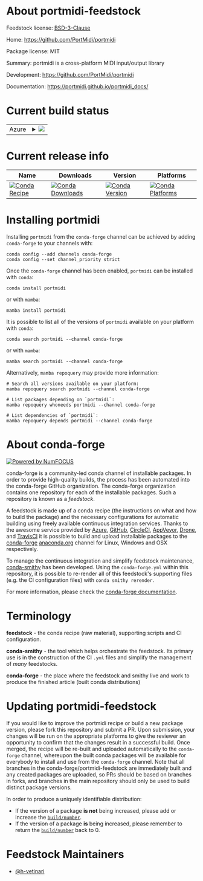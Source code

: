About portmidi-feedstock
========================

Feedstock license: [BSD-3-Clause](https://github.com/conda-forge/portmidi-feedstock/blob/main/LICENSE.txt)

Home: https://github.com/PortMidi/portmidi

Package license: MIT

Summary: portmidi is a cross-platform MIDI input/output library

Development: https://github.com/PortMidi/portmidi

Documentation: https://portmidi.github.io/portmidi_docs/

Current build status
====================


<table>
    
  <tr>
    <td>Azure</td>
    <td>
      <details>
        <summary>
          <a href="https://dev.azure.com/conda-forge/feedstock-builds/_build/latest?definitionId=18302&branchName=main">
            <img src="https://dev.azure.com/conda-forge/feedstock-builds/_apis/build/status/portmidi-feedstock?branchName=main">
          </a>
        </summary>
        <table>
          <thead><tr><th>Variant</th><th>Status</th></tr></thead>
          <tbody><tr>
              <td>linux_64</td>
              <td>
                <a href="https://dev.azure.com/conda-forge/feedstock-builds/_build/latest?definitionId=18302&branchName=main">
                  <img src="https://dev.azure.com/conda-forge/feedstock-builds/_apis/build/status/portmidi-feedstock?branchName=main&jobName=linux&configuration=linux%20linux_64_" alt="variant">
                </a>
              </td>
            </tr><tr>
              <td>linux_aarch64</td>
              <td>
                <a href="https://dev.azure.com/conda-forge/feedstock-builds/_build/latest?definitionId=18302&branchName=main">
                  <img src="https://dev.azure.com/conda-forge/feedstock-builds/_apis/build/status/portmidi-feedstock?branchName=main&jobName=linux&configuration=linux%20linux_aarch64_" alt="variant">
                </a>
              </td>
            </tr><tr>
              <td>linux_ppc64le</td>
              <td>
                <a href="https://dev.azure.com/conda-forge/feedstock-builds/_build/latest?definitionId=18302&branchName=main">
                  <img src="https://dev.azure.com/conda-forge/feedstock-builds/_apis/build/status/portmidi-feedstock?branchName=main&jobName=linux&configuration=linux%20linux_ppc64le_" alt="variant">
                </a>
              </td>
            </tr><tr>
              <td>osx_64</td>
              <td>
                <a href="https://dev.azure.com/conda-forge/feedstock-builds/_build/latest?definitionId=18302&branchName=main">
                  <img src="https://dev.azure.com/conda-forge/feedstock-builds/_apis/build/status/portmidi-feedstock?branchName=main&jobName=osx&configuration=osx%20osx_64_" alt="variant">
                </a>
              </td>
            </tr><tr>
              <td>osx_arm64</td>
              <td>
                <a href="https://dev.azure.com/conda-forge/feedstock-builds/_build/latest?definitionId=18302&branchName=main">
                  <img src="https://dev.azure.com/conda-forge/feedstock-builds/_apis/build/status/portmidi-feedstock?branchName=main&jobName=osx&configuration=osx%20osx_arm64_" alt="variant">
                </a>
              </td>
            </tr><tr>
              <td>win_64</td>
              <td>
                <a href="https://dev.azure.com/conda-forge/feedstock-builds/_build/latest?definitionId=18302&branchName=main">
                  <img src="https://dev.azure.com/conda-forge/feedstock-builds/_apis/build/status/portmidi-feedstock?branchName=main&jobName=win&configuration=win%20win_64_" alt="variant">
                </a>
              </td>
            </tr>
          </tbody>
        </table>
      </details>
    </td>
  </tr>
</table>

Current release info
====================

| Name | Downloads | Version | Platforms |
| --- | --- | --- | --- |
| [![Conda Recipe](https://img.shields.io/badge/recipe-portmidi-green.svg)](https://anaconda.org/conda-forge/portmidi) | [![Conda Downloads](https://img.shields.io/conda/dn/conda-forge/portmidi.svg)](https://anaconda.org/conda-forge/portmidi) | [![Conda Version](https://img.shields.io/conda/vn/conda-forge/portmidi.svg)](https://anaconda.org/conda-forge/portmidi) | [![Conda Platforms](https://img.shields.io/conda/pn/conda-forge/portmidi.svg)](https://anaconda.org/conda-forge/portmidi) |

Installing portmidi
===================

Installing `portmidi` from the `conda-forge` channel can be achieved by adding `conda-forge` to your channels with:

```
conda config --add channels conda-forge
conda config --set channel_priority strict
```

Once the `conda-forge` channel has been enabled, `portmidi` can be installed with `conda`:

```
conda install portmidi
```

or with `mamba`:

```
mamba install portmidi
```

It is possible to list all of the versions of `portmidi` available on your platform with `conda`:

```
conda search portmidi --channel conda-forge
```

or with `mamba`:

```
mamba search portmidi --channel conda-forge
```

Alternatively, `mamba repoquery` may provide more information:

```
# Search all versions available on your platform:
mamba repoquery search portmidi --channel conda-forge

# List packages depending on `portmidi`:
mamba repoquery whoneeds portmidi --channel conda-forge

# List dependencies of `portmidi`:
mamba repoquery depends portmidi --channel conda-forge
```


About conda-forge
=================

[![Powered by
NumFOCUS](https://img.shields.io/badge/powered%20by-NumFOCUS-orange.svg?style=flat&colorA=E1523D&colorB=007D8A)](https://numfocus.org)

conda-forge is a community-led conda channel of installable packages.
In order to provide high-quality builds, the process has been automated into the
conda-forge GitHub organization. The conda-forge organization contains one repository
for each of the installable packages. Such a repository is known as a *feedstock*.

A feedstock is made up of a conda recipe (the instructions on what and how to build
the package) and the necessary configurations for automatic building using freely
available continuous integration services. Thanks to the awesome service provided by
[Azure](https://azure.microsoft.com/en-us/services/devops/), [GitHub](https://github.com/),
[CircleCI](https://circleci.com/), [AppVeyor](https://www.appveyor.com/),
[Drone](https://cloud.drone.io/welcome), and [TravisCI](https://travis-ci.com/)
it is possible to build and upload installable packages to the
[conda-forge](https://anaconda.org/conda-forge) [anaconda.org](https://anaconda.org/)
channel for Linux, Windows and OSX respectively.

To manage the continuous integration and simplify feedstock maintenance,
[conda-smithy](https://github.com/conda-forge/conda-smithy) has been developed.
Using the ``conda-forge.yml`` within this repository, it is possible to re-render all of
this feedstock's supporting files (e.g. the CI configuration files) with ``conda smithy rerender``.

For more information, please check the [conda-forge documentation](https://conda-forge.org/docs/).

Terminology
===========

**feedstock** - the conda recipe (raw material), supporting scripts and CI configuration.

**conda-smithy** - the tool which helps orchestrate the feedstock.
                   Its primary use is in the construction of the CI ``.yml`` files
                   and simplify the management of *many* feedstocks.

**conda-forge** - the place where the feedstock and smithy live and work to
                  produce the finished article (built conda distributions)


Updating portmidi-feedstock
===========================

If you would like to improve the portmidi recipe or build a new
package version, please fork this repository and submit a PR. Upon submission,
your changes will be run on the appropriate platforms to give the reviewer an
opportunity to confirm that the changes result in a successful build. Once
merged, the recipe will be re-built and uploaded automatically to the
`conda-forge` channel, whereupon the built conda packages will be available for
everybody to install and use from the `conda-forge` channel.
Note that all branches in the conda-forge/portmidi-feedstock are
immediately built and any created packages are uploaded, so PRs should be based
on branches in forks, and branches in the main repository should only be used to
build distinct package versions.

In order to produce a uniquely identifiable distribution:
 * If the version of a package **is not** being increased, please add or increase
   the [``build/number``](https://docs.conda.io/projects/conda-build/en/latest/resources/define-metadata.html#build-number-and-string).
 * If the version of a package **is** being increased, please remember to return
   the [``build/number``](https://docs.conda.io/projects/conda-build/en/latest/resources/define-metadata.html#build-number-and-string)
   back to 0.

Feedstock Maintainers
=====================

* [@h-vetinari](https://github.com/h-vetinari/)

